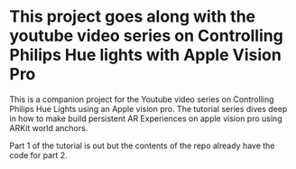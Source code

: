 # This project goes along with the youtube video series on Controlling Philips Hue lights with Apple Vision Pro

This is a companion project for the Youtube video series on Controlling Philips Hue Lights using an Apple vision pro. 
The tutorial series dives deep in how to make build persistent AR Experiences on apple vision pro using ARKit world anchors. 

Part 1 of the tutorial is out but the contents of the repo already have the code for part 2. 

